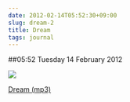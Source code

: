 ```yaml
---
date: 2012-02-14T05:52:30+09:00
slug: dream-2
title: Dream
tags: journal
---
```


##05:52 Tuesday 14 February 2012

![](http://audioboo.fm/boos/666575-dream.jpg)

  
[Dream (mp3)](http://audioboo.fm/boos/666575-dream.mp3?keyed=true&source=embed)
